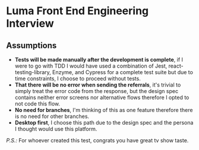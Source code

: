 # Luma Front End Engineering Interview

## Assumptions
- **Tests will be made manually after the development is complete**, if I were to go with TDD I would have used a combination of Jest, react-testing-library, Enzyme, and Cypress for a complete test suite but due to time constraints, I choose to proceed without tests.
- **That there will be no error when sending the referrals**, it's trivial to simply treat the error code from the response, but the design spec contains neither error screens nor alternative flows therefore I opted to not code this flow.
- **No need for branches**, I'm thinking of this as one feature therefore there is no need for other branches.
- **Desktop first**, I choose this path due to the design spec and the persona I thought would use this platform.


*P.S.:* For whoever created this test, congrats you have great tv show taste.
